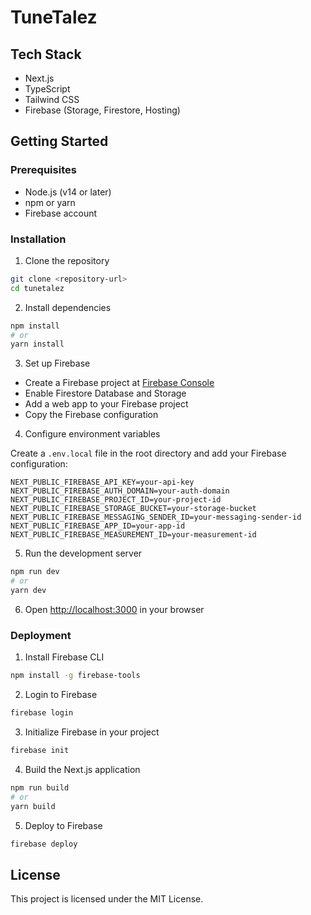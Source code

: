 # TuneTalez


## Tech Stack

- Next.js
- TypeScript
- Tailwind CSS
- Firebase (Storage, Firestore, Hosting)


## Getting Started

### Prerequisites

- Node.js (v14 or later)
- npm or yarn
- Firebase account

### Installation

1. Clone the repository

```bash
git clone <repository-url>
cd tunetalez
```

2. Install dependencies

```bash
npm install
# or
yarn install
```

3. Set up Firebase

- Create a Firebase project at [Firebase Console](https://console.firebase.google.com/)
- Enable Firestore Database and Storage
- Add a web app to your Firebase project
- Copy the Firebase configuration

4. Configure environment variables

Create a `.env.local` file in the root directory and add your Firebase configuration:

```
NEXT_PUBLIC_FIREBASE_API_KEY=your-api-key
NEXT_PUBLIC_FIREBASE_AUTH_DOMAIN=your-auth-domain
NEXT_PUBLIC_FIREBASE_PROJECT_ID=your-project-id
NEXT_PUBLIC_FIREBASE_STORAGE_BUCKET=your-storage-bucket
NEXT_PUBLIC_FIREBASE_MESSAGING_SENDER_ID=your-messaging-sender-id
NEXT_PUBLIC_FIREBASE_APP_ID=your-app-id
NEXT_PUBLIC_FIREBASE_MEASUREMENT_ID=your-measurement-id
```

5. Run the development server

```bash
npm run dev
# or
yarn dev
```

6. Open [http://localhost:3000](http://localhost:3000) in your browser

### Deployment

1. Install Firebase CLI

```bash
npm install -g firebase-tools
```

2. Login to Firebase

```bash
firebase login
```

3. Initialize Firebase in your project

```bash
firebase init
```

4. Build the Next.js application

```bash
npm run build
# or
yarn build
```

5. Deploy to Firebase

```bash
firebase deploy
```

## License

This project is licensed under the MIT License.
